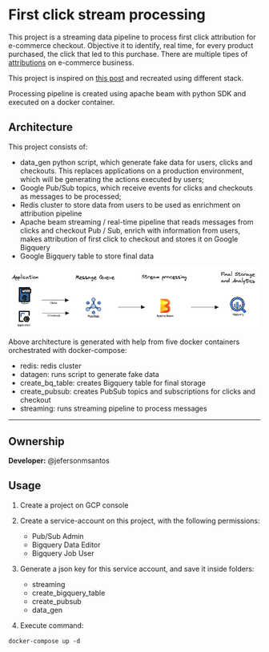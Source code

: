# First click stream processing

This project is a streaming data pipeline to process first click attribution for e-commerce checkout. Objective it to identify, real time, for every product purchased, the click that led to this purchase. There are multiple tipes of [attributions](https://www.shopify.com/blog/marketing-attribution#3) on e-commerce business.

This project is inspired on [this post](https://www.startdataengineering.com/post/data-engineering-project-for-beginners-stream-edition/) and recreated using different stack.

Processing pipeline is created using apache beam with python SDK and executed on a docker container.

## Architecture

This project consists of:
- data_gen python script, which generate fake data for users, clicks and checkouts. This replaces applications on a production environment, which will be generating the actions executed by users;
- Google Pub/Sub topics, which receive events for clicks and checkouts as messages to be processed;
- Redis cluster to store data from users to be used as enrichment on attribution pipeline
- Apache beam streaming / real-time pipeline that reads messages from clicks and checkout Pub / Sub, enrich with information from users, makes attribution of first click to checkout and stores it on Google Bigquery
- Google Bigquery table to store final data

![alt text](image.png)


Above architecture is generated with help from five docker containers orchestrated with docker-compose:
- redis: redis cluster
- datagen: runs script to generate fake data
- create_bq_table: creates Bigquery table for final storage
- create_pubsub: creates PubSub topics and subscriptions for clicks and checkout
- streaming: runs streaming pipeline to process messages

---

## Ownership
**Developer:** @jefersonmsantos

## Usage

1. Create a project on GCP console
2. Create a service-account on this project, with the following permissions:
    - Pub/Sub Admin
    - Bigquery Data Editor
    - Bigquery Job User

3. Generate a json key for this service account, and save it inside folders:
    - streaming
    - create_bigquery_table
    - create_pubsub
    - data_gen

4. Execute command:
```
docker-compose up -d
```